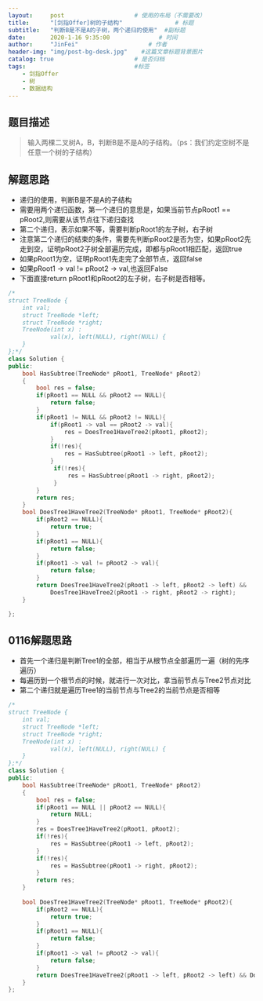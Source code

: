 ```yaml
---
layout:     post                    # 使用的布局（不需要改） 
title:      "[剑指Offer]树的子结构"               # 标题  
subtitle:   "判断B是不是A的子树，两个递归的使用"  #副标题 
date:       2020-1-16 9:35:00              # 时间 
author:     "JinFei"                    # 作者 
header-img: "img/post-bg-desk.jpg"    #这篇文章标题背景图片 
catalog: true                       # 是否归档 
tags:                               #标签     
    - 剑指Offer 
    - 树
    - 数据结构
---
```


## 题目描述
> 输入两棵二叉树A，B，判断B是不是A的子结构。（ps：我们约定空树不是任意一个树的子结构）


## 解题思路

- 递归的使用，判断B是不是A的子结构
- 需要用两个递归函数，第一个递归的意思是，如果当前节点pRoot1 == pRoot2,则需要从该节点往下递归查找
- 第二个递归，表示如果不等，需要判断pRoot1的左子树，右子树
- 注意第二个递归的结束的条件，需要先判断pRoot2是否为空，如果pRoot2先走到空，证明pRoot2子树全部遍历完成，即都与pRoot1相匹配，返回true
- 如果pRoot1为空，证明pRoot1先走完了全部节点，返回false
- 如果pRoot1 -> val != pRoot2 -> val,也返回False
- 下面直接return pRoot1和pRoot2的左子树，右子树是否相等。


```C++
/*
struct TreeNode {
	int val;
	struct TreeNode *left;
	struct TreeNode *right;
	TreeNode(int x) :
			val(x), left(NULL), right(NULL) {
	}
};*/
class Solution {
public:
    bool HasSubtree(TreeNode* pRoot1, TreeNode* pRoot2)
    {
        bool res = false;
        if(pRoot1 == NULL && pRoot2 == NULL){
            return false;
        }
        if(pRoot1 != NULL && pRoot2 != NULL){
            if(pRoot1 -> val == pRoot2 -> val){
                res = DoesTree1HaveTree2(pRoot1, pRoot2);
            }
            if(!res){
                res = HasSubtree(pRoot1 -> left, pRoot2);
            }
             if(!res){
                 res = HasSubtree(pRoot1 -> right, pRoot2);
             }
        }
        return res;
    }
    bool DoesTree1HaveTree2(TreeNode* pRoot1, TreeNode* pRoot2){
        if(pRoot2 == NULL){
            return true;
        }
        if(pRoot1 == NULL){
            return false;
        }
        if(pRoot1 -> val != pRoot2 -> val){
            return false;
        }
        return DoesTree1HaveTree2(pRoot1 -> left, pRoot2 -> left) && 
            DoesTree1HaveTree2(pRoot1 -> right, pRoot2 -> right);
    }

};
```



## 0116解题思路

- 首先一个递归是判断Tree1的全部，相当于从根节点全部遍历一遍（树的先序遍历）
- 每遍历到一个根节点的时候，就进行一次对比，拿当前节点与Tree2节点对比
- 第二个递归就是遍历Tree1的当前节点与Tree2的当前节点是否相等

```C++
/*
struct TreeNode {
	int val;
	struct TreeNode *left;
	struct TreeNode *right;
	TreeNode(int x) :
			val(x), left(NULL), right(NULL) {
	}
};*/
class Solution {
public:
    bool HasSubtree(TreeNode* pRoot1, TreeNode* pRoot2)
    {
        bool res = false;
        if(pRoot1 == NULL || pRoot2 == NULL){
            return NULL;
        }
        res = DoesTree1HaveTree2(pRoot1, pRoot2);
        if(!res){
            res = HasSubtree(pRoot1 -> left, pRoot2);
        }
        if(!res){
            res = HasSubtree(pRoot1 -> right, pRoot2);
        }
        return res;
    }
    
    bool DoesTree1HaveTree2(TreeNode* pRoot1, TreeNode* pRoot2){
        if(pRoot2 == NULL){
            return true;
        }
        if(pRoot1 == NULL){
            return false;
        }
        if(pRoot1 -> val != pRoot2 -> val){
            return false;
        }
        return DoesTree1HaveTree2(pRoot1 -> left, pRoot2 -> left) && DoesTree1HaveTree2(pRoot1 -> right, pRoot2 -> right);
    }
};
```